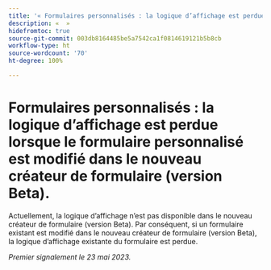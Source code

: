 ```yaml
---
title: '« Formulaires personnalisés : la logique d’affichage est perdue lorsque le formulaire personnalisé est modifié dans le nouveau créateur de formulaire (version Beta). »'
description: «  »
hidefromtoc: true
source-git-commit: 003db8164485be5a7542ca1f0814619121b5b8cb
workflow-type: ht
source-wordcount: '70'
ht-degree: 100%

---
```



# Formulaires personnalisés : la logique d’affichage est perdue lorsque le formulaire personnalisé est modifié dans le nouveau créateur de formulaire (version Beta).

Actuellement, la logique d’affichage n’est pas disponible dans le nouveau créateur de formulaire (version Beta). Par conséquent, si un formulaire existant est modifié dans le nouveau créateur de formulaire (version Beta), la logique d’affichage existante du formulaire est perdue.

_Premier signalement le 23 mai 2023._

